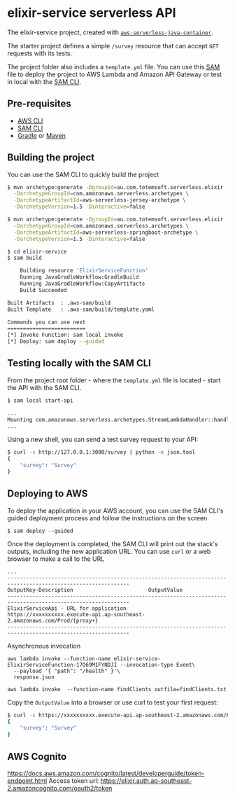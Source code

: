 # elixir-service serverless API
The elixir-service project, created with [`aws-serverless-java-container`](https://github.com/awslabs/aws-serverless-java-container).

The starter project defines a simple `/survey` resource that can accept `GET` requests with its tests.

The project folder also includes a `template.yml` file. You can use this [SAM](https://github.com/awslabs/serverless-application-model) file to deploy the project to AWS Lambda and Amazon API Gateway or test in local with the [SAM CLI](https://github.com/awslabs/aws-sam-cli). 

## Pre-requisites
* [AWS CLI](https://aws.amazon.com/cli/)
* [SAM CLI](https://github.com/awslabs/aws-sam-cli)
* [Gradle](https://gradle.org/) or [Maven](https://maven.apache.org/)

## Building the project
You can use the SAM CLI to quickly build the project

```bash
$ mvn archetype:generate -DgroupId=au.com.totemsoft.serverless.elixir -DartifactId=elixir-service -Dversion=1.0.0-SNAPSHOT \
  -DarchetypeGroupId=com.amazonaws.serverless.archetypes \
  -DarchetypeArtifactId=aws-serverless-jersey-archetype \
  -DarchetypeVersion=1.5 -Dinteractive=false

$ mvn archetype:generate -DgroupId=au.com.totemsoft.serverless.elixir -DartifactId=elixir-service -Dversion=1.0.0-SNAPSHOT \
  -DarchetypeGroupId=com.amazonaws.serverless.archetypes \
  -DarchetypeArtifactId=aws-serverless-springboot-archetype \
  -DarchetypeVersion=1.5 -Dinteractive=false

$ cd elixir-service
$ sam build

    Building resource 'ElixirServiceFunction'
    Running JavaGradleWorkflow:GradleBuild
    Running JavaGradleWorkflow:CopyArtifacts
    Build Succeeded

Built Artifacts  : .aws-sam/build
Built Template   : .aws-sam/build/template.yaml

Commands you can use next
=========================
[*] Invoke Function: sam local invoke
[*] Deploy: sam deploy --guided
```

## Testing locally with the SAM CLI

From the project root folder - where the `template.yml` file is located - start the API with the SAM CLI.

```bash
$ sam local start-api

...
Mounting com.amazonaws.serverless.archetypes.StreamLambdaHandler::handleRequest (java8) at http://127.0.0.1:3000/{proxy+} [OPTIONS GET HEAD POST PUT DELETE PATCH]
...
```

Using a new shell, you can send a test survey request to your API:

```bash
$ curl -s http://127.0.0.1:3000/survey | python -m json.tool
{
    "survey": "Survey"
}
``` 

## Deploying to AWS
To deploy the application in your AWS account, you can use the SAM CLI's guided deployment process and follow the instructions on the screen

```
$ sam deploy --guided
```

Once the deployment is completed, the SAM CLI will print out the stack's outputs, including the new application URL. You can use `curl` or a web browser to make a call to the URL

```
...
-------------------------------------------------------------------------------------------------------------
OutputKey-Description                        OutputValue
-------------------------------------------------------------------------------------------------------------
ElixirServiceApi - URL for application       https://xxxxxxxxxx.execute-api.ap-southeast-2.amazonaws.com/Prod/{proxy+}
-------------------------------------------------------------------------------------------------------------
```

Asynchronous invocation

```
aws lambda invoke --function-name elixir-service-ElixirServiceFunction-17O69M1FYNDJI --invocation-type Event\
  --payload '{ "path": "/health" }'\
  response.json

aws lambda invoke  --function-name findClients outfile=findClients.txt
```

Copy the `OutputValue` into a browser or use curl to test your first request:

```bash
$ curl -s https://xxxxxxxxxx.execute-api.ap-southeast-2.amazonaws.com/Prod/survey/1963 | python -m json.tool
{
    "survey": "Survey"
}
```

## AWS Cognito
https://docs.aws.amazon.com/cognito/latest/developerguide/token-endpoint.html
Access token url: https://elixir.auth.ap-southeast-2.amazoncognito.com/oauth2/token

